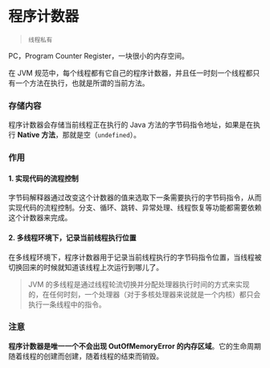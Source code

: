 # 程序计数器

> `线程私有`

PC，Program Counter Register，一块很小的内存空间。

在 JVM 规范中，每个线程都有它自己的程序计数器，并且任一时刻一个线程都只有一个方法在执行，也就是所谓的当前方法。


### 存储内容

程序计数器会存储当前线程正在执行的 Java 方法的字节码指令地址，如果是在执行 **Native 方法**，那就是空（`undefined`）。


### 作用

#### 1. 实现代码的流程控制

字节码解释器通过改变这个计数器的值来选取下一条需要执行的字节码指令，从而实现代码的流程控制。分支、循环、跳转、异常处理、线程恢复等功能都需要依赖这个计数器来完成。

#### 2. 多线程环境下，记录当前线程执行位置

在多线程环境下，程序计数器用于记录当前线程执行的字节码指令位置，当线程被切换回来的时候就知道该线程上次运行到哪儿了。

> JVM 的多线程是通过线程轮流切换并分配处理器执行时间的方式来实现的，在任何时刻，一个处理器（对于多核处理器来说就是一个内核）都只会执行一条线程中的指令。


### 注意

**程序计数器是唯一一个不会出现 OutOfMemoryError 的内存区域**。它的生命周期随着线程的创建而创建，随着线程的结束而销毁。